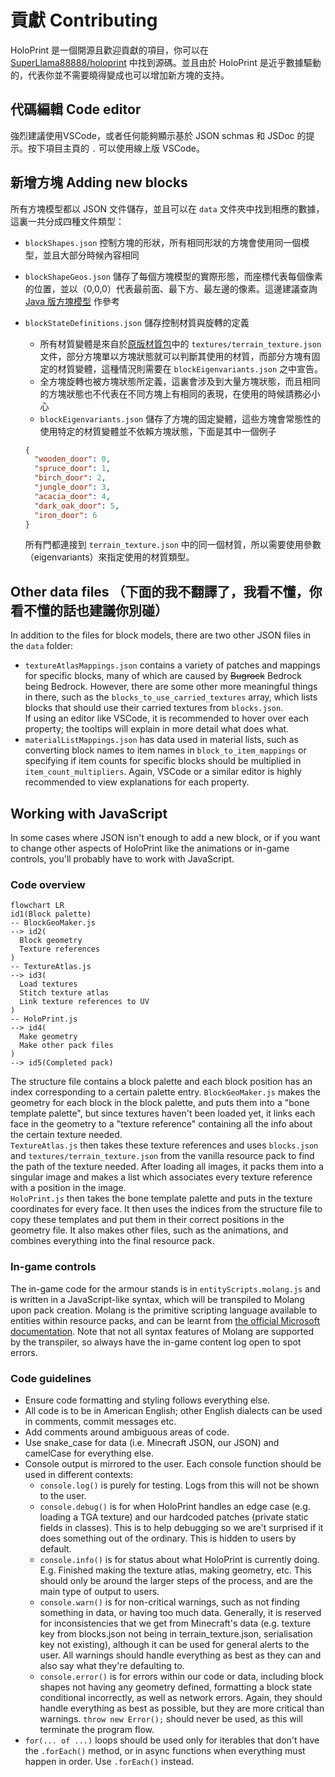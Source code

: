 # 貢獻 Contributing
HoloPrint 是一個開源且歡迎貢獻的項目，你可以在 [SuperLlama88888/holoprint](https://github.com/SuperLlama88888/holoprint) 中找到源碼。並且由於 HoloPrint 是近乎數據驅動的，代表你並不需要曉得變成也可以增加新方塊的支持。

## 代碼編輯 Code editor
強烈建議使用VSCode，或者任何能夠顯示基於 JSON schmas 和 JSDoc 的提示。按下項目主頁的 `.` 可以使用線上版 VSCode。

## 新增方塊 Adding new blocks
所有方塊模型都以 JSON 文件儲存，並且可以在 `data` 文件夾中找到相應的數據，這裏一共分成四種文件類型：
- `blockShapes.json` 控制方塊的形狀，所有相同形狀的方塊會使用同一個模型，並且大部分時候內容相同

- `blockShapeGeos.json` 儲存了每個方塊模型的實際形態，而座標代表每個像素的位置，並以（0,0,0）代表最前面、最下方、最左邊的像素。這邊建議查詢 [Java 版方塊模型](https://mcasset.cloud/1.21.3/assets/minecraft/models/block) 作參考

- `blockStateDefinitions.json` 儲存控制材質與旋轉的定義
  - 所有材質變體是來自於[原版材質包](https://github.com/Mojang/bedrock-samples/tree/preview/resource_pack)中的 `textures/terrain_texture.json` 文件，部分方塊單以方塊狀態就可以判斷其使用的材質，而部分方塊有固定的材質變體，這種情況則需要在 `blockEigenvariants.json` 之中宣告。
  - 全方塊旋轉也被方塊狀態所定義，這裏會涉及到大量方塊狀態，而且相同的方塊狀態也不代表在不同方塊上有相同的表現，在使用的時候請務必小心
  - `blockEigenvariants.json` 儲存了方塊的固定變體，這些方塊會常態性的使用特定的材質變體並不依賴方塊狀態，下面是其中一個例子
  ```json
  {
  	"wooden_door": 0,
  	"spruce_door": 1,
  	"birch_door": 2,
  	"jungle_door": 3,
  	"acacia_door": 4,
  	"dark_oak_door": 5,
  	"iron_door": 6
  }
  ```
  所有門都連接到 `terrain_texture.json` 中的同一個材質，所以需要使用參數（eigenvariants）來指定使用的材質類型。

## Other data files （下面的我不翻譯了，我看不懂，你看不懂的話也建議你別碰）
In addition to the files for block models, there are two other JSON files in the `data` folder:
- `textureAtlasMappings.json` contains a variety of patches and mappings for specific blocks, many of which are caused by ~~Bugrock~~ Bedrock being Bedrock. However, there are some other more meaningful things in there, such as the `blocks_to_use_carried_textures` array, which lists blocks that should use their carried textures from `blocks.json`.  
  If using an editor like VSCode, it is recommended to hover over each property; the tooltips will explain in more detail what does what.
- `materialListMappings.json` has data used in material lists, such as converting block names to item names in `block_to_item_mappings` or specifying if item counts for specific blocks should be multiplied in `item_count_multipliers`. Again, VSCode or a similar editor is highly recommended to view explanations for each property.

## Working with JavaScript
In some cases where JSON isn't enough to add a new block, or if you want to change other aspects of HoloPrint like the animations or in-game controls, you'll probably have to work with JavaScript.
### Code overview
``` mermaid
flowchart LR
id1(Block palette)
-- BlockGeoMaker.js
--> id2(
  Block geometry
  Texture references
)
-- TextureAtlas.js
--> id3(
  Load textures
  Stitch texture atlas
  Link texture references to UV
)
-- HoloPrint.js
--> id4(
  Make geometry
  Make other pack files
)
--> id5(Completed pack)
```
The structure file contains a block palette and each block position has an index corresponding to a certain palette entry. `BlockGeoMaker.js` makes the geometry for each block in the block palette, and puts them into a "bone template palette", but since textures haven't been loaded yet, it links each face in the geometry to a "texture reference" containing all the info about the certain texture needed.  
`TextureAtlas.js` then takes these texture references and uses `blocks.json` and `textures/terrain_texture.json` from the vanilla resource pack to find the path of the texture needed. After loading all images, it packs them into a singular image and makes a list which associates every texture reference with a position in the image.  
`HoloPrint.js` then takes the bone template palette and puts in the texture coordinates for every face. It then uses the indices from the structure file to copy these templates and put them in their correct positions in the geometry file. It also makes other files, such as the animations, and combines everything into the final resource pack.
### In-game controls
The in-game code for the armour stands is in `entityScripts.molang.js` and is written in a JavaScript-like syntax, which will be transpiled to Molang upon pack creation. Molang is the primitive scripting language available to entities within resource packs, and can be learnt from [the official Microsoft documentation](https://learn.microsoft.com/en-us/minecraft/creator/reference/content/molangreference/examples/molangconcepts/molangintroduction?view=minecraft-bedrock-stable). Note that not all syntax features of Molang are supported by the transpiler, so always have the in-game content log open to spot errors.
### Code guidelines
- Ensure code formatting and styling follows everything else.
- All code is to be in American English; other English dialects can be used in comments, commit messages etc.
- Add comments around ambiguous areas of code.
- Use snake_case for data (i.e. Minecraft JSON, our JSON) and camelCase for everything else.
- Console output is mirrored to the user. Each console function should be used in different contexts:
  - `console.log()` is purely for testing. Logs from this will not be shown to the user.
  - `console.debug()` is for when HoloPrint handles an edge case (e.g. loading a TGA texture) and our hardcoded patches (private static fields in classes). This is to help debugging so we are't surprised if it does something out of the ordinary. This is hidden to users by default.
  - `console.info()` is for status about what HoloPrint is currently doing. E.g. Finished making the texture atlas, making geometry, etc. This should only be around the larger steps of the process, and are the main type of output to users.
  - `console.warn()` is for non-critical warnings, such as not finding something in data, or having too much data. Generally, it is reserved for inconsistencies that we get from  Minecraft's data (e.g. texture key from blocks.json not being in terrain_texture.json, serialisation key not existing), although it can be used for general alerts to the user. All warnings should handle everything as best as they can and also say what they're defaulting to.
  - `console.error()` is for errors within our code or data, including block shapes not having any geometry defined, formatting a block state conditional incorrectly, as well as network errors. Again, they should handle everything as best as possible, but they are more critical than warnings. `throw new Error();` should never be used, as this will terminate the program flow.
- `for(... of ...)` loops should be used only for iterables that don't have the `.forEach()` method, or in async functions when everything must happen in order. Use `.forEach()` instead.
